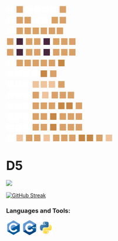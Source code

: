 <td>
<font size="5" color=#ffffff>■</font>
<font size="5" color=#d9a168>■</font>
<font size="5" color=#ffffff>■■■■</font>
<font size="5" color=#d9a168>■</font>
<br>
<font size="5" color=#ffffff>■</font>
<font size="5" color=#d9a168>■■</font>
<font size="5" color=#ffffff>■■</font>
<font size="5" color=#d9a168>■■</font>
<br>
<font size="5" color=#ffffff>■</font>
<font size="5" color=#d9a168>■■■■■■</font>
<br>
<font size="5" color=#d9a168>■</font>
<font size="5" color=#47273c>■</font>
<font size="5" color=#d9a168>■■</font>
<font size="5" color=#47273c>■</font>
<font size="5" color=#d9a168>■■■</font>
<br>
<font size="5" color=#d9a168>■</font>
<font size="5" color=#47273c>■</font>
<font size="5" color=#d9a168>■■</font>
<font size="5" color=#47273c>■</font>
<font size="5" color=#d9a168>■■■</font>
<br>
<font size="5" color=#ffffff>■</font>
<font size="5" color=#d9a168>■■■■■</font>
<font size="5" color=#c68744>■</font>
<br>
<font size="5" color=#ffffff>■■■■</font>
<font size="5" color=#c68744>■</font>
<font size="5" color=#d9a168>■</font>
<br>
<font size="5" color=#ffffff>■■■</font>
<font size="5" color=#efc39c>■■■</font>
<font size="5" color=#d9a168>■</font>
<br>
<font size="5" color=#ffffff>■■■</font>
<font size="5" color=#d9a168>■</font>
<font size="5" color=#efc39c>■</font>
<font size="5" color=#d9a168>■■■</font>
<br>
<font size="5" color=#ffffff>■■■</font>
<font size="5" color=#d9a168>■■■</font>
<font size="5" color=#c68744>■■</font>
<font size="5" color=#d9a168>■</font>
<br>
<font size="5" color=#ffffff>■■■</font>
<font size="5" color=#d9a168>■■</font>
<font size="5" color=#c68744>■</font>
<font size="5" color=#d9a168>■■■</font>
<br>
<font size="5" color=#ffffff>■■■</font>
<font size="5" color=#d9a168>■■</font>
<font size="5" color=#c68744>■</font>
<font size="5" color=#d9a168>■■■</font>
<br>
<font size="5" color=#ffffff>■</font>
<font size="5" color=#efc39c>■</font>
<font size="5" color=#d9a168>■■</font>
<font size="5" color=#efc39c>■</font>
<font size="5" color=#d9a168>■■■</font>
<font size="5" color=#c68744>■■</font>
<font size="5" color=#d9a168>■</font>
<font size="5" color=#efc39c>■</font>
<br>
</td>


# <big>D5</big>

<span id="busuanzi_container_site_uv" style='display:none'>
    访客数:<span id="busuanzi_value_site_uv"></span> 人
</span>

<img src="https://ghchart.rshah.org/409ba5/D5rrr"/>

[![GitHub Streak](https://github-readme-streak-stats.herokuapp.com/?user=D5rrr)](https://git.io/streak-stats)

<h3 align="left">Languages and Tools:</h3>

<p align="left">
<a href="https://www.cprogramming.com/" target="_blank"> <img src="https://raw.githubusercontent.com/devicons/devicon/master/icons/c/c-original.svg" alt="c" width="40" height="40"/></a>
<a href="https://www.w3schools.com/cpp/" target="_blank">
<img src="https://raw.githubusercontent.com/devicons/devicon/master/icons/cplusplus/cplusplus-original.svg" alt="cplusplus" width="40" height="40"/></a>
<a href="https://www.python.org" target="_blank"> 
<img src="https://raw.githubusercontent.com/devicons/devicon/master/icons/python/python-original.svg" alt="python" width="40" height="40"/></a> 
</p>